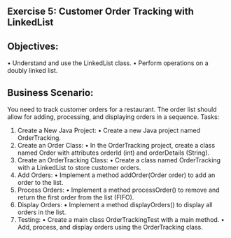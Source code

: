 ## Exercise 5: Customer Order Tracking with LinkedList

## Objectives:
•	Understand and use the LinkedList class.
•	Perform operations on a doubly linked list.

## Business Scenario: 
You need to track customer orders for a restaurant. The order list should allow for adding, processing, and displaying orders in a sequence.
Tasks:
1.	Create a New Java Project:
•	Create a new Java project named OrderTracking.
2.	Create an Order Class:
•	In the OrderTracking project, create a class named Order with attributes orderId (int) and orderDetails (String).
3.	Create an OrderTracking Class:
•	Create a class named OrderTracking with a LinkedList<Order> to store customer orders.
4.	Add Orders:
•	Implement a method addOrder(Order order) to add an order to the list.
5.	Process Orders:
•	Implement a method processOrder() to remove and return the first order from the list (FIFO).
6.	Display Orders:
•	Implement a method displayOrders() to display all orders in the list.
7.	Testing:
•	Create a main class OrderTrackingTest with a main method.
•	Add, process, and display orders using the OrderTracking class.
